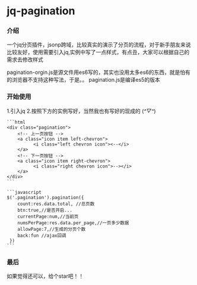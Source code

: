 # jq-pagination
### 介绍
一个jq分页插件，jsonp跨域，比较真实的演示了分页的流程，对于新手朋友来说比较友好，使用需要引入jq,实例中写了一点样式，有点丑，大家可以根据自己的需求去修改样式

pagination-orgin.js是源文件用es6写的，其实也没用太多es6的东西，就是怕有的浏览器不支持这种写法，于是。。
pagination.js是编译es5的版本
### 开始使用
1.引入jq
2.按照下方的实例写好，当然我也有写好的现成的 (*^▽^*)
	
	```html
	<div class="pagination">
		<!-- 上一页按钮 -->
		<a class="icon item left-chevron">
			  <i class="left chevron icon"><--</i>
		</a>
		<!-- 下一页按钮 -->
		<a class="icon item right-chevron">
			  <i class="right chevron icon">--></i>
		</a>
	</div>
	```
	
	```javascript
	$('.pagination').pagination({
		count:res.data.total, //总页数
		btn:true,//是否开启...
		currentPage:num,//当前页
		numsPerPage:res.data.per_page,//一页多少数据
		allowPage:7,//生成的分页个数
		back:fun //ajax回调
	 })
	```

### 最后

如果觉得还可以，给个star吧！！

